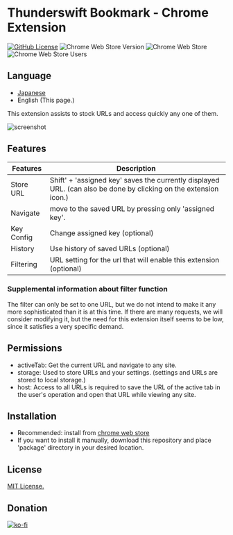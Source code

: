 # Thunderswift Bookmark - Chrome Extension

[![GitHub License](https://img.shields.io/badge/license-MIT-blue.svg)](https://github.com/signak/thunderswift_bookmark/blob/master/LICENSE)
![Chrome Web Store Version](https://img.shields.io/chrome-web-store/v/lfoloedjefmpcdfmllnppimdejojllbf)
![Chrome Web Store](https://img.shields.io/chrome-web-store/rating/lfoloedjefmpcdfmllnppimdejojllbf)
![Chrome Web Store Users](https://img.shields.io/chrome-web-store/users/lfoloedjefmpcdfmllnppimdejojllbf)

## Language

- [Japanese](https://github.com/signak/thunderswift_bookmark/blob/master/readme.ja.md)
- English (This page.)

This extension assists to stock URLs and access quickly any one of them.

![screenshot](https://github.com/signak/thunderswift_bookmark/assets/91105853/a1a51b16-acd8-4ed0-9d7e-04359884be2b)

## Features

| Features   | Description |
| ---        | --- |
| Store URL  | Shift' + 'assigned key' saves the currently displayed URL. (can also be done by clicking on the extension icon.) |
| Navigate   | move to the saved URL by pressing only 'assigned key'. |
| Key Config | Change assigned key (optional) |
| History    | Use history of saved URLs (optional) |
| Filtering  | URL setting for the url that will enable this extension (optional) |

### Supplemental information about filter function

The filter can only be set to one URL, but we do not intend to make it any more sophisticated than it is at this time.
If there are many requests, we will consider modifying it, but the need for this extension itself seems to be low, since it satisfies a very specific demand.

## Permissions

- activeTab: Get the current URL and navigate to any site.
- storage: Used to store URLs and your settings. (settings and URLs are stored to local storage.)
- host: Access to all URLs is required to save the URL of the active tab in the user's operation and open that URL while viewing any site.

## Installation

- Recommended: install from [chrome web store](https://chrome.google.com/webstore/detail/thunderswift_bookmark/lfoloedjefmpcdfmllnppimdejojllbf)
- If you want to install it manually, download this repository and place 'package' directory in your desired location.

## License

[MIT License.](https://github.com/signak/thunderswift_bookmark/blob/master/LICENSE)

## Donation

[![ko-fi](https://ko-fi.com/img/githubbutton_sm.svg)](https://ko-fi.com/K3K1QBWWG)
